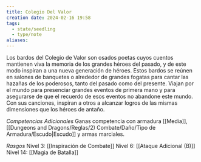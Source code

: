 ```yaml
---
title: Colegio Del Valor
creation date: 2024-02-16 19:58
tags:
  - state/seedling
  - type/note
aliases:
---
```



Los bardos del Colegio de Valor son osados poetas cuyos cuentos mantienen viva la memoria de los grandes héroes del pasado, y de este modo inspiran a una nueva generación de héroes. Estos bardos se reúnen en salones de banquetes o alrededor de grandes fogatas para cantar las hazañas de los poderosos, tanto del pasado como del presente. Viajan por el mundo para presenciar grandes eventos de primera mano y para asegurarse de que el recuerdo de esos eventos no abandone este mundo. Con sus canciones, inspiran a otros a alcanzar logros de las mismas dimensiones que los héroes de antaño.

*Competencias Adicionales*
Ganas competencia con armadura [[Media]], [[Dungeons and Dragons/Reglas/2) Combate/Daño/Tipo de Armadura/Escudo|Escudo]] y armas marciales.


*Rasgos*
Nivel 3: [[Inspiración de Combate]]
Nivel 6: [[Ataque Adicional (B)]] 
Nivel 14: [[Magia de Batalla]]